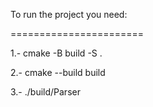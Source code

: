 To run the project you need:

=======================

1.-  cmake -B build -S .

2.-  cmake --build build

3.-  ./build/Parser <sampleText>
